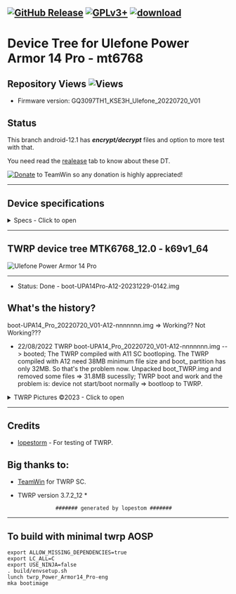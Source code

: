 [![GitHub Release](https://img.shields.io/github/release/lopestom/twrp_device_ulefone_Power_Armor14_Pro.svg?logo=github)](https://github.com/lopestom/twrp_device_ulefone_Power_Armor14_Pro/releases) [![GPLv3+](https://img.shields.io/badge/license-GPLv3+-red.svg)](https://www.gnu.org/licenses/gpl-3.0.html) [![download](https://img.shields.io/github/downloads/lopestom/twrp_device_ulefone_Power_Armor14_Pro/total)](https://github.com/lopestom/twrp_device_ulefone_Power_Armor14_Pro/releases/download/Encrypt_Decrypt/boot-UPA14Pro-A12-20231229-WORK_ENC-Awesome.img)
--------------------------------------------------------
# Device Tree for Ulefone Power Armor 14 Pro - mt6768

**Repository Views** ![Views](https://profile-counter.glitch.me/twrp_device_ulefone_Power_Armor14_Pro/count.svg)
--------------------------------------------------------
- Firmware version: GQ3097TH1_KSE3H_Ulefone_20220720_V01

## Status
This branch android-12.1 has ***encrypt/decrypt*** files and option to more test with that.

You need read the [realease](https://github.com/lopestom/twrp_device_ulefone_Power_Armor14_Pro/releases/tag/Encrypt_Decrypt) tab to know about these DT.

[![Donate](https://img.shields.io/badge/Donate-PayPal-blue.svg)](https://www.paypal.com/donate?token=Cxr1xP4Yr_XgV2E5lpC6Oo4qvbqmPiS3TgR6aiMEnQUgxr_nP242Z6zMqzeluThwaikNL-FXe8RnA1pT) to TeamWin so any donation is highly appreciated!

------------------------------------
## Device specifications
<details><summary>Specs - Click to open</summary>
<p>

Basic   | Specification Sheet
-------:|:-------------------------
Release Date | 2022, March 09
Shipped Android Version | 12
Chipset | Mediatek Helio G85
CPU     | Octa-core (2x2.0 GHz Cortex-A75 & 6x1.8 GHz Cortex-A55)
GPU     | Mali-G52 MC2
Memory  | 6GB RAM
Storage | 128 GB
MicroSD | Up to 512 GB
Battery | Li-Po 10000 mAh, non-removable
Fast charging | 18W
Fast wireless charging | 15W
Display | 720 x 1600 pixels, 6.52"
Rear Camera  | 20MPx (wide) & 2MPx (macro) & 2MPx (depth)
Selfie Front Camera | 20MPx LED flash, HDR
Features| Fingerprint (side-mountedn sensor), accelerometer, proximity, compass
</p>
</details>

--------------------------------------------------------
## TWRP device tree MTK6768_12.0 - k69v1_64
![Ulefone Power Armor 14 Pro](https://fdn2.gsmarena.com/vv/pics/ulefone/ulefone-power-armor-14-pro-1.jpg)

---------------
- Status: Done - boot-UPA14Pro-A12-20231229-0142.img

## What's the history?
boot-UPA14_Pro_20220720_V01-A12-nnnnnnn.img => Working?? Not Working???
- 22/08/2022 TWRP boot-UPA14_Pro_20220720_V01-A12-nnnnnnn.img --> booted;
The TWRP compiled with A11 SC bootloping. The TWRP compiled with A12 need 38MB minimum file size and boot_ partition has only 32MB. So that's the problem now.
Unpacked boot_TWRP.img and removed some files => 31.8MB sucesslly; TWRP boot and work and the problem is: device not start/boot normally => bootloop to TWRP.

<details><summary>TWRP Pictures ©2023 - Click to open</summary>
<p>

![Initial Menu](https://github.com/lopestom/twrp_device_ulefone_Power_Armor14_Pro/releases/download/Encrypt_Decrypt/Screenshot_2023-12-29-14-24-17_resized.png)
![Decrypt 1](https://github.com/lopestom/twrp_device_ulefone_Power_Armor14_Pro/releases/download/Encrypt_Decrypt/Screenshot_2023-12-29-23-46-30_resized.png)
![Decrypt 2](https://github.com/lopestom/twrp_device_ulefone_Power_Armor14_Pro/releases/download/Encrypt_Decrypt/Screenshot_2023-12-30-17-21-20_resized.png)
![Decrypt 3](https://github.com/lopestom/twrp_device_ulefone_Power_Armor14_Pro/releases/download/Encrypt_Decrypt/Screenshot_2023-12-29-23-46-36_resized.png)
![Enc_Dec](https://github.com/lopestom/twrp_device_ulefone_Power_Armor14_Pro/releases/download/Encrypt_Decrypt/Screenshot_2023-12-29-20-46-52_resized.png)
![Backup Partitions](https://github.com/lopestom/twrp_device_ulefone_Power_Armor14_Pro/releases/download/Encrypt_Decrypt/Screenshot_2023-12-29-14-23-12_resized.png)
![Initial](https://github.com/lopestom/twrp_device_ulefone_Power_Armor14_Pro/releases/download/Encrypt_Decrypt/Screenshot_2023-12-29-14-24-59_resized.png)
![Backup](https://github.com/lopestom/twrp_device_ulefone_Power_Armor14_Pro/releases/download/Encrypt_Decrypt/Screenshot_2023-12-29-14-26-13_resized.png)
![Menu](https://github.com/lopestom/twrp_device_ulefone_Power_Armor14_Pro/releases/download/Encrypt_Decrypt/Screenshot_2023-12-29-14-24-40_resized.png)
![Restore](https://github.com/lopestom/twrp_device_ulefone_Power_Armor14_Pro/releases/download/Encrypt_Decrypt/Screenshot_2023-12-29-14-26-21_resized.png)
</p>
</details>

---------------

## Credits

- [lopestorm](https://github.com/lopestom) - For testing of TWRP.<br/>

## Big thanks to:

- [TeamWin](https://github.com/TeamWin) for TWRP SC.
* TWRP version 3.7.2_12 *

                  ####### generated by lopestom #######
---------------
## To build with minimal twrp AOSP
```
export ALLOW_MISSING_DEPENDENCIES=true
export LC_ALL=C
export USE_NINJA=false
. build/envsetup.sh
lunch twrp_Power_Armor14_Pro-eng
mka bootimage
```

